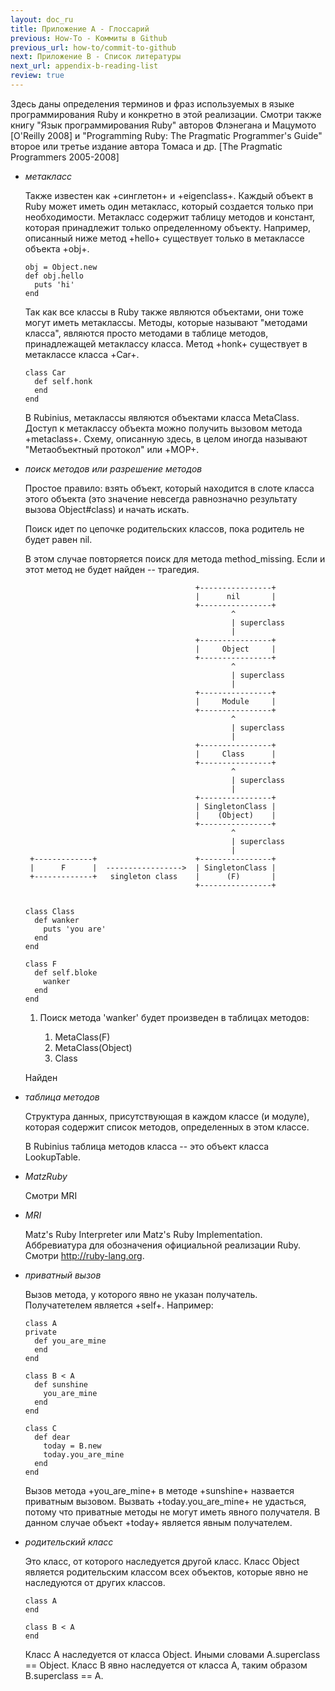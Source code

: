 ```yaml
---
layout: doc_ru
title: Приложение A - Глоссарий
previous: How-To - Коммиты в Github
previous_url: how-to/commit-to-github
next: Приложение B - Список литературы
next_url: appendix-b-reading-list
review: true
---
```


Здесь даны определения терминов и фраз используемых в языке программирования
Ruby и конкретно в этой реализации. Смотри также книгу "Язык программирования Ruby"
авторов Флэнегана и Мацумото [O'Reilly 2008] и "Programming Ruby: The Pragmatic
Programmer's Guide" второе или третье издание автора Томаса и др. [The Pragmatic
Programmers 2005-2008]


* _метакласс_

  Также известен как +синглетон+ и +eigenclass+. Каждый объект в Ruby может иметь
  один метакласс, который создается только при необходимости. Метакласс содержит
  таблицу методов и констант, которая принадлежит только определенному объекту.
  Например, описанный ниже метод +hello+ существует только в метаклассе объекта
  +obj+.

      obj = Object.new
      def obj.hello
        puts 'hi'
      end

  Так как все классы в Ruby также являются объектами, они тоже могут иметь
  метаклассы. Методы, которые называют "методами класса", являются просто
  методами в таблице методов, принадлежащей метаклассу класса. Метод +honk+
  существует в метаклассе класса +Car+.

      class Car
        def self.honk
        end
      end

  В Rubinius, метаклассы являются объектами класса MetaClass. Доступ к
  метаклассу объекта можно получить вызовом метода +metaclass+. Схему,
  описанную здесь, в целом иногда называют "Метаобъектный протокол"
  или +MOP+.


* _поиск методов или разрешение методов_

  Простое правило: взять объект, который находится в слоте класса этого
  объекта (это значение невсегда равнозначно результату вызова Object#class)
  и начать искать.

  Поиск идет по цепочке родительских классов, пока родитель не будет
  равен nil.

  В этом случае повторяется поиск для метода method_missing. Если и этот
  метод не будет найден -- трагедия.

                                            +----------------+
                                            |      nil       |
                                            +----------------+
                                                    ^
                                                    | superclass
                                                    |
                                            +----------------+
                                            |     Object     |
                                            +----------------+
                                                    ^
                                                    | superclass
                                                    |
                                            +----------------+
                                            |     Module     |
                                            +----------------+
                                                    ^
                                                    | superclass
                                                    |
                                            +----------------+
                                            |     Class      |
                                            +----------------+
                                                    ^
                                                    | superclass
                                                    |
                                            +----------------+
                                            | SingletonClass |
                                            |    (Object)    |
                                            +----------------+
                                                    ^
                                                    | superclass
                                                    |
       +-------------+                      +----------------+
       |      F      |  ----------------->  | SingletonClass |
       +-------------+   singleton class    |      (F)       |
                                            +----------------+


      class Class
        def wanker
          puts 'you are'
        end
      end

      class F
        def self.bloke
          wanker
        end
      end

  1. Поиск метода 'wanker' будет произведен в таблицах методов:

      1. MetaClass(F)
      1. MetaClass(Object)
      1. Class

  Найден


* _таблица методов_

  Структура данных, присутствующая в каждом классе (и модуле), которая содержит
  список методов, определенных в этом классе.

  В Rubinius таблица методов класса -- это объект класса LookupTable.


* _MatzRuby_

  Смотри MRI


* _MRI_

  Matz's Ruby Interpreter или Matz's Ruby Implementation. Аббревиатура для обозначения
  официальной реализации Ruby. Смотри <http://ruby-lang.org>.


* _приватный вызов_


  Вызов метода, у которого явно не указан получатель. Получатетелем является
  +self+. Например:

      class A
      private
        def you_are_mine
        end
      end

      class B < A
        def sunshine
          you_are_mine
        end
      end

      class C
        def dear
          today = B.new
          today.you_are_mine
        end
      end

  Вызов метода +you_are_mine+ в методе +sunshine+ назвается приватным вызовом.
  Вызвать +today.you_are_mine+ не удасться, потому что приватные методы не могут
  иметь явного получателя. В данном случае объект +today+ является явным
  получателем.


* _родительский класс_

  Это класс, от которого наследуется другой класс. Класс Object является
  родительским классом всех объектов, которые явно не наследуются от других
  классов.

      class A
      end

      class B < A
      end

  Класс A наследуется от класса Object. Иными словами A.superclass == Object.
  Класс B явно наследуется от класса A, таким образом B.superclass == A.
